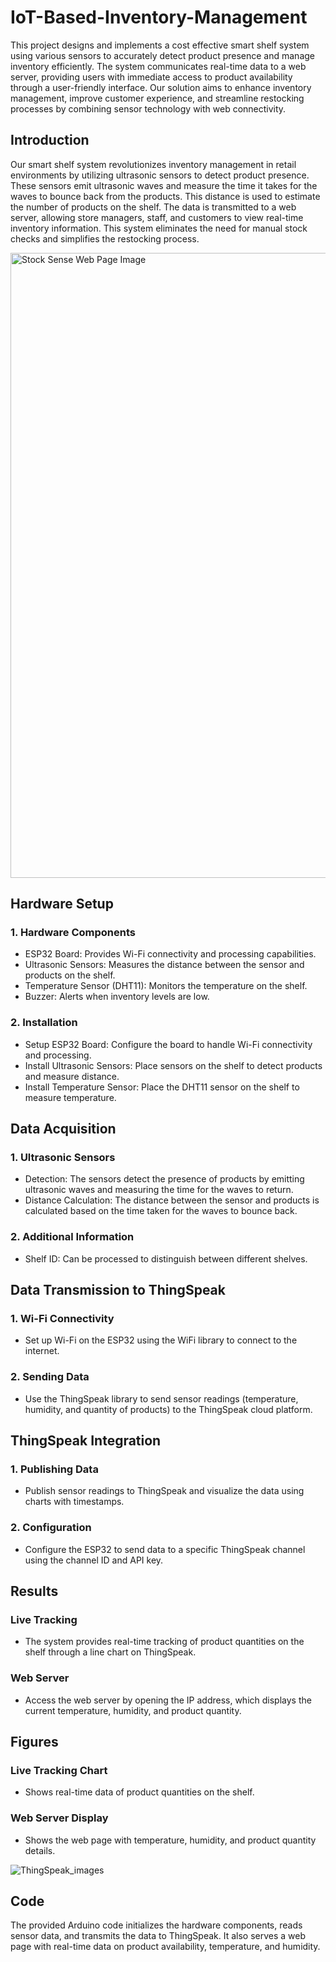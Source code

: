 # IoT-Based-Inventory-Management
This project designs and implements a cost effective smart shelf system using various sensors to accurately detect product presence and manage inventory efficiently. The system communicates real-time data to a web server, providing users with immediate access to product availability through a user-friendly interface. Our solution aims to enhance inventory management, improve customer experience, and streamline restocking processes by combining sensor technology with web connectivity.

## Introduction
Our smart shelf system revolutionizes inventory management in retail environments by utilizing ultrasonic sensors to detect product presence. These sensors emit ultrasonic waves and measure the time it takes for the waves to bounce back from the products. This distance is used to estimate the number of products on the shelf. The data is transmitted to a web server, allowing store managers, staff, and customers to view real-time inventory information. This system eliminates the need for manual stock checks and simplifies the restocking process.

<img src="https://github.com/user-attachments/assets/3248e918-f158-43c7-864f-194685cae0d4" alt="Stock Sense Web Page Image" width="1000"/>

## Hardware Setup
### 1. Hardware Components
- ESP32 Board: Provides Wi-Fi connectivity and processing capabilities.
- Ultrasonic Sensors: Measures the distance between the sensor and products on the shelf.
- Temperature Sensor (DHT11): Monitors the temperature on the shelf.
- Buzzer: Alerts when inventory levels are low.
### 2. Installation
- Setup ESP32 Board: Configure the board to handle Wi-Fi connectivity and processing.
- Install Ultrasonic Sensors: Place sensors on the shelf to detect products and measure distance.
- Install Temperature Sensor: Place the DHT11 sensor on the shelf to measure temperature.

## Data Acquisition
### 1. Ultrasonic Sensors
- Detection: The sensors detect the presence of products by emitting ultrasonic waves and measuring the time for the waves to return.
- Distance Calculation: The distance between the sensor and products is calculated based on the time taken for the waves to bounce back.
### 2. Additional Information
- Shelf ID: Can be processed to distinguish between different shelves.

## Data Transmission to ThingSpeak
### 1. Wi-Fi Connectivity
- Set up Wi-Fi on the ESP32 using the WiFi library to connect to the internet.
### 2. Sending Data
- Use the ThingSpeak library to send sensor readings (temperature, humidity, and quantity of products) to the ThingSpeak cloud platform.

## ThingSpeak Integration
### 1. Publishing Data
- Publish sensor readings to ThingSpeak and visualize the data using charts with timestamps.
### 2. Configuration
- Configure the ESP32 to send data to a specific ThingSpeak channel using the channel ID and API key.

## Results
### Live Tracking
- The system provides real-time tracking of product quantities on the shelf through a line chart on ThingSpeak.
### Web Server 
- Access the web server by opening the IP address, which displays the current temperature, humidity, and product quantity.
## Figures
### Live Tracking Chart
- Shows real-time data of product quantities on the shelf.
### Web Server Display
- Shows the web page with temperature, humidity, and product quantity details.

![ThingSpeak_images](https://github.com/user-attachments/assets/0a0b2cde-84f0-4bc1-9282-8f0f712bd4fb)

## Code
The provided Arduino code initializes the hardware components, reads sensor data, and transmits the data to ThingSpeak. It also serves a web page with real-time data on product availability, temperature, and humidity.
